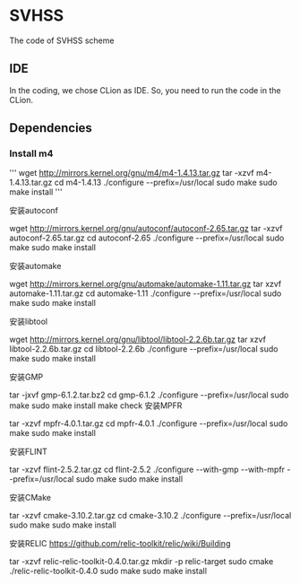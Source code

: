 # SVHSS
The code of SVHSS scheme
## IDE
In the coding, we chose CLion as IDE. So, you need to run the code in the CLion.
## Dependencies
### Install m4

'''
wget http://mirrors.kernel.org/gnu/m4/m4-1.4.13.tar.gz
tar -xzvf m4-1.4.13.tar.gz
cd m4-1.4.13
./configure --prefix=/usr/local
sudo make
sudo make install
'''

安装autoconf

wget http://mirrors.kernel.org/gnu/autoconf/autoconf-2.65.tar.gz
tar -xzvf autoconf-2.65.tar.gz
cd autoconf-2.65
./configure --prefix=/usr/local
sudo make
sudo make install

安装automake

wget http://mirrors.kernel.org/gnu/automake/automake-1.11.tar.gz
tar xzvf automake-1.11.tar.gz
cd automake-1.11
./configure --prefix=/usr/local
sudo make
sudo make install

安装libtool

wget http://mirrors.kernel.org/gnu/libtool/libtool-2.2.6b.tar.gz
tar xzvf libtool-2.2.6b.tar.gz
cd libtool-2.2.6b
./configure --prefix=/usr/local
sudo make
sudo make install

安装GMP

tar -jxvf  gmp-6.1.2.tar.bz2
cd gmp-6.1.2
./configure --prefix=/usr/local
sudo make
sudo make install
make check
安装MPFR

tar -xzvf mpfr-4.0.1.tar.gz
cd mpfr-4.0.1
./configure --prefix=/usr/local
sudo make
sudo make install

安装FLINT

tar -xzvf flint-2.5.2.tar.gz
cd flint-2.5.2
./configure --with-gmp  --with-mpfr --prefix=/usr/local
sudo make
sudo make install

安装CMake

tar -xzvf cmake-3.10.2.tar.gz
cd cmake-3.10.2
./configure --prefix=/usr/local
sudo make
sudo make install

安装RELIC
https://github.com/relic-toolkit/relic/wiki/Building

tar -xzvf relic-relic-toolkit-0.4.0.tar.gz
mkdir -p relic-target
sudo cmake ./relic-relic-toolkit-0.4.0
sudo make
sudo make install
